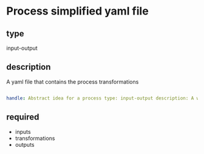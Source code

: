 # Process simplified yaml file

## type


input-output

## description


A yaml file that contains the process transformations

```yaml

handle: Abstract idea for a process type: input-output description: A well defined idea for how a process should be handled required: - Process steps - Process inputs and outputs optional:

``` 

## required


 - inputs
 - transformations
 - outputs

